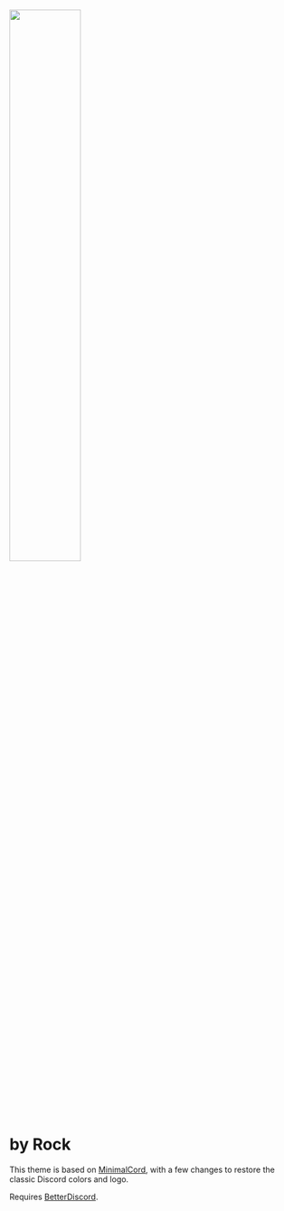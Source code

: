 # <img src="https://github.com/RockESV/Eris/blob/main/Resources/Eris%20Wordmark.svg" width="50%" height="50%">
# by Rock

This theme is based on [MinimalCord](https://github.com/DiscordStyles/MinimalCord), with a few changes to restore the classic Discord colors and logo.

Requires [BetterDiscord](https://betterdiscord.app/).
